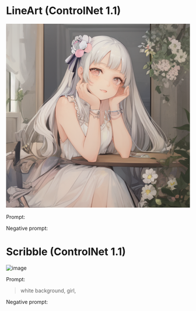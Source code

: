 # LineArt (ControlNet 1.1)

<!-- Image -->
![image](https://github.com/kdduu/thu_am_VR/blob/main/Stable%20Diffusion/%EC%84%A0%ED%99%94.png?raw=true)

Prompt: 
> 

Negative prompt: 
> 

# Scribble (ControlNet 1.1)
<!-- Image -->
![image](https://github.com/kdduu/thu_am_VR/blob/main/Stable%20Diffusion/%EA%B3%B0.png?raw=true)

Prompt: 
> white background, girl,

Negative prompt: 
> 

